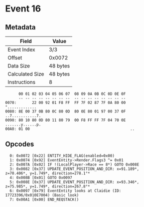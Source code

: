 # Event 16

## Metadata

| Field           | Value    |
|-----------------|----------|
| Event Index     | 3/3      |
| Offset          | 0x0072   |
| Data Size       | 48 bytes |
| Calculated Size | 48 bytes |
| Instructions    | 8        |

```
      00 01 02 03 04 05 06 07  08 09 0A 0B 0C 0D 0E 0F
      -- -- -- -- -- -- -- --  -- -- -- -- -- -- -- --
0070:       22 00 92 01 F8 FF  FF 7F 02 87 7F 0A 80 00    ".............
0080: 8E 00 37 0B 80 0C 80 0D  80 0E 80 01 97 00 37 0F  ..7...........7.
0090: 80 10 80 0D 80 11 80 79  00 F8 FF FF 7F 04 70 0E  .......y......p.
00A0: 01 00                                             ..              
```

## Opcodes

```
  0: 0x0072 [0x22] ENTITY_HIDE_FLAG(enabled=0x00)
  1: 0x0074 [0x92] EventEntity->Render.Flags3 ^= 0x01
  2: 0x007A [0x02] IF !(LocalPlayer->Race == 8*) GOTO 0x008E
  3: 0x0082 [0x37] UPDATE_EVENT_POSITION_AND_DIR: x=91.189*, z=70.406*, y=1.749*, direction=278.1°*
  4: 0x008B [0x01] GOTO 0x0097
  5: 0x008E [0x37] UPDATE_EVENT_POSITION_AND_DIR: x=93.346*, z=75.985*, y=1.749*, direction=267.8°*
  6: 0x0097 [0x79] EventEntity looks at Claidie (ID: 17723396/0x010E7004) (Basic look)
  7: 0x00A1 [0x00] END_REQSTACK()
```
